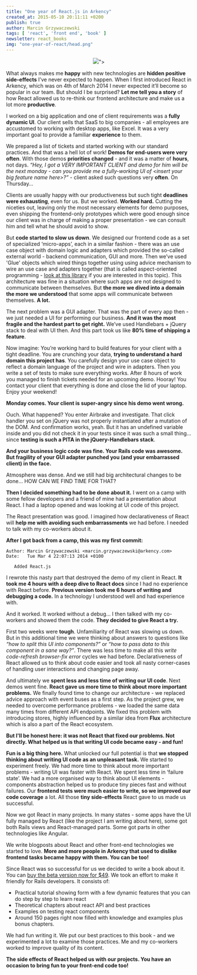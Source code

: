 ```yaml
---
title: "One year of React.js in Arkency"
created_at: 2015-05-10 20:11:11 +0200
publish: true
author: Marcin Grzywaczewski 
tags: [ 'react', 'front end', 'book' ]
newsletter: react_books
img: "one-year-of-react/head.png"
---
```


<p>
  <figure align="center">
    <img src="<%= src_fit("one-year-of-react/head.png") %>">
  </figure>
</p>

What always makes me **happy** with new technologies are **hidden positive side-effects** I’ve never expected to happen. When I first introduced React in Arkency, which was on 4th of March 2014 I never expected it’ll become so popular in our team. But should I be surprised? **Let me tell you a story** of how React allowed us to re-think our frontend architecture and make us a lot more **productive**.

<!-- more -->

I worked on a big application and one of client requirements was a **fully dynamic UI**. Our client sells that SaaS to big companies - all employees are accustomed to working with desktop apps, like Excel. It was a very important goal to provide a familiar **experience** to them.

We prepared a list of tickets and started working with our standard practices. And that was a hell lot of work! **Demos for end-users were very often**. With those demos **priorities changed** - and it was a matter of **hours**, not days. *“Hey, I got a VERY IMPORTANT CLIENT and demo for him will be the next monday - can you provide me a fully-working UI of &lt;insert your big feature name here&gt;?”* - client asked such questions very **often**. On Thursday…

Clients are usually happy with our productiveness but such tight **deadlines were exhausting**, even for us. But we worked. **Worked hard.** Cutting the niceties out, leaving only the most necessary elements for demo purposes, even shipping the frontend-only prototypes which were good enough since our client was in charge of making a proper presentation - we can consult him and tell what he should avoid to show.

But **code started to slow us down**. We designed our frontend code as a set of specialized ‘micro-apps’, each in a similar fashion - there was an use case object with domain logic and adapters which provided the so-called external world - backend communication, GUI and more. Then we’ve used 'Glue' objects which wired things together using using advice mechanism to wire an use case and adapters together (that is called aspect-oriented programming - [look at this library](https://github.com/gameboxed/YouAreDaBomb) if you are interested in this topic). This architecture was fine in a situation where such apps are not designed to communicate between themselves. But **the more we dived into a domain the more we understood** that some apps will communicate between themselves. **A lot.**

The next problem was a GUI adapter. That was the part of every app then - we just needed a UI for performing our business. **And it was the most fragile and the hardest part to get right.** We’ve used Handlebars + jQuery stack to deal with UI then. And this part took us like **80% time of shipping a feature**.

Now imagine: You’re working hard to build features for your client with a tight deadline. You are crunching your data, **trying to understand a hard domain this project has**. You carefully design your use case object to reflect a domain language of the project and wire in adapters. Then you write a set of tests to make sure everything works. After 8 hours of work you managed to finish tickets needed for an upcoming demo. Hooray! You contact your client that everything is done and close the lid of your laptop. Enjoy your weekend!

**Monday comes. Your client is super-angry since his demo went wrong.**

Ouch. What happened? You enter Airbrake and investigate. That click handler you set on jQuery was not properly instantiated after a mutation of the DOM. And confirmation works, yeah. But it has an undefined variable inside and you did not check it in your tests since it was such a small thing… since **testing is such a PITA in the jQuery-Handlebars stack**.

**And your business logic code was fine. Your Rails code was awesome. But fragility of your GUI adapter punched you (and your embarrassed client) in the face.**

Atmosphere was dense. And we still had big architectural changes to be done… HOW CAN WE FIND TIME FOR THAT?

**Then I decided something had to be done about it.** I went on a camp with some fellow developers and a friend of mine had a presentation about React. I had a laptop opened and was looking at UI code of this project.

The React presentation was good. I imagined how declarativeness of React will **help me with avoiding such embarrassments** we had before. I needed to talk with my co-workers about it.

**After I got back from a camp, this was my first commit:**

```
Author: Marcin Grzywaczewski <marcin.grzywaczewski@arkency.com>
Date:   Tue Mar 4 22:07:13 2014 +0100

   Added React.js
```

I rewrote this nasty part that destroyed the demo of my client in React. **It took me 4 hours with a deep dive to React docs** since I had no experience with React before. **Previous version took me 6 hours of writing and debugging a code.** In a technology I understood well and had experience with.

And it worked. It worked without a debug… I then talked with my co-workers and showed them the code. **They decided to give React a try.**

First two weeks were **tough**. Unfamiliarity of React was slowing us down. But in this additional time we were thinking about answers to questions like *“how to split this UI into components?”* or *“how to pass data to this component in a sane way?”*. There was less time to make all this *write code-refresh browser-fix error* cycles we had before. Declarativeness of React allowed us to think about code easier and took all nasty corner-cases of handling user interactions and changing page away.

And ultimately we **spent less and less time of writing our UI code**. Next demos went fine. **React gave us more time to think about more important problems.** We finally found time to change our architecture - we replaced advice approach with event buses as a first step. As the project grew, we needed to overcome performance problems - we loaded the same data many times from different API endpoints. We fixed this problem with introducing stores, highly influenced by a similar idea from **Flux** architecture which is also a part of the React ecosystem.

**But I'll be honest here: it was not React that fixed our problems. Not directly. What helped us is that writing UI code became easy - and fun!**

**Fun is a big thing here.** What unlocked our full potential is that **we stopped thinking about writing UI code as an unpleasant task.** We started to experiment freely. We had more time to think about more important problems - writing UI was faster with React. We spent less time in ‘failure state’. We had a more organised way to think about UI elements - components abstraction helped us to produce tiny pieces fast and without failures. Our **frontend tests were much easier to write, so we improved our code coverage** a lot. All those **tiny side-effects** React gave to us made us successful.

Now we got React in many projects. In many states - some apps have the UI fully managed by React (like the project I am writing about here), some got both Rails views and React-managed parts. Some got parts in other technologies like Angular.

We write blogposts about React and other front-end technologies we started to love. **More and more people in Arkency that used to dislike frontend tasks became happy with them. You can be too!**

Since React was so successful for us we decided to write a book about it. You can [buy the beta version now for $49](http://bit.ly/buy-rails-meets-reactjs). We took an effort to make it friendly for Rails developers. It consists of:

* Practical tutorial showing form with a few dynamic features that you can do step by step to learn react
* Theoretical chapters about react API and best practices
* Examples on testing react components
* Around 150 pages right now filled with knowledge and examples plus bonus chapters.

We had fun writing it. We put our best practices to this book - and we experimented a lot to examine those practices. Me and my co-workers worked to improve quality of its content. 

**The side effects of React helped us with our projects. You have an occasion to bring fun to your front-end code too!**

